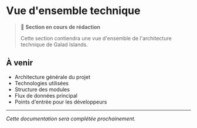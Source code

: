 # Vue d'ensemble technique

> 🚧 **Section en cours de rédaction**
> 
> Cette section contiendra une vue d'ensemble de l'architecture technique de Galad Islands.

## À venir

- Architecture générale du projet
- Technologies utilisées
- Structure des modules
- Flux de données principal
- Points d'entrée pour les développeurs

---

*Cette documentation sera complétée prochainement.*